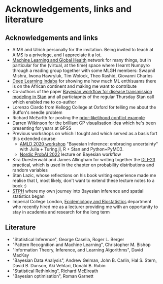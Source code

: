 # Acknowledgements, links and literature

## Acknowledgements and links
- AIMS and Ulrich personally for the invitation. Being invited to teach at AIMS is a privelege, and I appreciate it a lot.
- [Machine Learning and Global Health](mlgh.net/people) network for many things, but in  particular for the (virtual, at the time) space where I learnt Numpyro through a reading group together with some MLGH members: Swapnil Mishra, Iwona Hawryluk, Tim Wolock, Theo Rashid, Giovanni Charles
- [Deep Learning Indaba](https://deeplearningindaba.com/) for showing me how much ML enthisuams there is on the African continent and making me want to contribute 
- Co-authors of the paper [Bayesian workflow for disease transmission modeling in Stan](https://onlinelibrary.wiley.com/doi/abs/10.1002/sim.9164) and all particiapnts of the regular Thursday Stan call which enabled me to co-author
- Lorenzo Ciardo from Kellogg College at Oxford for telling me about the Buffon's needle problem
- Richard McEarlth for posting the [prior-likelihood conflict example](https://twitter.com/rlmcelreath/status/1701165075493470644)
- Darren Wilkinson for the brilliant GP visualisation idea which he's been presenting for years at GPSS
- Previous workshops on which I tought and which served as a basis fort this extended course: 
    - [AMLD 2020 workshop](https://github.com/elizavetasemenova/EmbracingUncertainty) "Bayesian Inference: embracing uncertainty" with Julia + Turing.jl, R + Stan and Python+PyMC3.
    - [Nordic ProbAI 2022](https://probabilistic.ai/) lecture on Bayesian workflow
- Kira Duesterwald and James Allingham for writing together the [DLI-23](https://github.com/deep-learning-indaba/indaba-pracs-2023) practical, which is used in the chapter on probability distributions and random variables
- Stan Lazic, whose reflections on his book writing experience made me realise that I, most likely, don't want to extend these lecture notes to a book :) 
- [STPH](https://www.swisstph.ch/en/) where my own journey into Bayesian inference and spatial statistics began
- Imperial College London, [Epidemiology and Biostatistics](https://www.imperial.ac.uk/school-public-health/epidemiology-and-biostatistics/) department who recently hired me as a lecturer providing me with an opportunity to stay in academia and research for the long term


## Literature
- "Statistical Inference", George Casella, Roger L. Berger
- "Pattern Recognition and Machine Learning", Christopher M. Bishop
- "Information Theory, Inference, and Learning Algorithms", David MacKay
- "Bayesian Data Analysis", Andrew Gelman, John B. Carlin, Hal S. Stern, David B. Dunson, Aki Vehtari, Donald B. Rubin
- "Statistical Rethinking", Richard McElreath
- "Bayesian optimisation", Roman Garnett